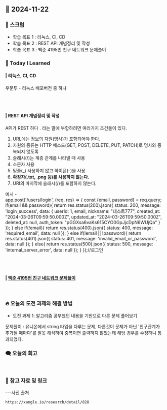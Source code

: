 ## 📆 2024-11-22

### 🔔 스크럼

- 학습 목표 1 : 리눅스, CI, CD
- 학습 목표 2 : REST API 개념정리 및 작성
- 학습 목표 3 : 백준 4195번 친구 네트워크 문제풀이
  <br/>


### 🚀 Today I Learned

#### | 리눅스, CI, CD
우분투 - 리눅스 배포버전 중 하나

<br/>
<br/>

#### | REST API 개념정리 및 작성

API가 REST 하다 . 라는 말에 부합하려면 여러가지 조건들이 있다.
1. URL에는 정보의 자원(명사)가 포함되어야 한다.
2. 자원의 종류는 HTTP 메소드(GET, POST, DELETE, PUT, PATCH)로 명사와 중복되지 않도록
3. 슬래시(/)는 계층 관계를 나타낼 때 사용
4. 소문자 사용
5. 밑줄(_) 사용하지 않고 하이픈(-)을 사용
6. **확장자(.txt, .png 등)를 사용하지 않는다.**
7. URI의 마지막에 슬래시(/)를 포함하지 않는다.

예시 - <br/>
app.post('/users/login', (req, res) => {
    const {email, password} = req.query;
    if(email && password){
        return res.status(200).json({
            status: 200,
            message: 'login_success',
            data: {
                userId: 1,
                email,
                nickname: "테스트777",
                created_at: "2024-03-26T09:59:50.000Z",
                updated_at: "2024-03-26T09:59:50.000Z",
                deleted_at: null,
                auth_token: "pGGXsa6vaKs615CYO0GpJjcDpN6WUjQa"
            }
        });
    }
    else if(!email){
        return res.status(400).json({
            status: 400,
            message: 'required_email',
            data: null
        });
    }
    else if(!email || !password){
        return res.status(401).json({
            status: 401,
            message: 'invalid_email_or_password',
            data: null
        });
    }
    else{
        return res.status(500).json({
            status: 500,
            message: 'internal_server_error',
            data: null
        });
    }
});//로그인



<br/>
<br/>

#### | [백준 4195번 친구 네트워크 문제풀이](https://github.com/availrum/newb/blob/main/friendsnetwork.cpp)

<br/>

### 🔥 오늘의 도전 과제와 해결 방법

- 도전 과제 1: 알고리즘 공부했던 내용을 기반으로 다른 문제 풀어보기
  <br/>

문제풀이 : 유니온에서 string 타입을 다루는 문제, 다른것이 문제가 아닌 '친구관계가 추가될 때마다'를 잘못 해석하여 중복이면 출력하지 않았는데 해당 경우를 수정하니 통과되었다.


### 🗨️ 오늘의 회고

<!--
- 오늘의 학습 경험에 대한 자유로운 생각이나 느낀 점을 기록합니다.
- 성공적인 점, 개선해야 할 점, 새롭게 시도하고 싶은 방법 등을 포함할 수 있습니다.-->

  <br/>


### 📰 참고 자료 및 링크
---사진 출처
    
    https://xangle.io/research/detail/828
